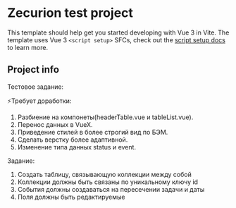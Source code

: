 # Zecurion test project

This template should help get you started developing with Vue 3 in Vite. The template uses Vue 3 `<script setup>` SFCs, check out the [script setup docs](https://v3.vuejs.org/api/sfc-script-setup.html#sfc-script-setup) to learn more.

## Project info

Тестовое задание:

⚡Требует доработки:

1. Разбиение на компонеты(headerTable.vue и tableList.vue).
2. Перенос данных в VueX.
3. Приведение стилей в более строгий вид по БЭМ.
4. Сделать верстку более адаптивной.
5. Изменение типа данных status и event.

Задание:

1. Создать таблицу, связывающую коллекции между собой
2. Коллекции должны быть связаны по уникальному ключу id
3. События должны создаваться на пересечении задачи и даты
4. Поля должны быть редактируемые
